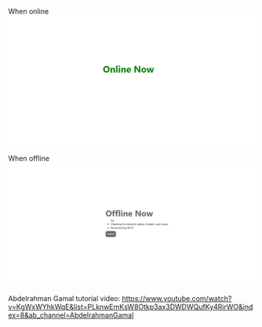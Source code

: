 When online
<img src="images/onlineImg.png">


When offline
<img src="images/offlineImg.png">
 
 Abdelrahman Gamal tutorial video:
 https://www.youtube.com/watch?v=KgWxWYhkWqE&list=PLknwEmKsW8Otkp3ax3DWDWQufKy4RirWO&index=8&ab_channel=AbdelrahmanGamal
